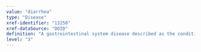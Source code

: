 ```yaml
---
value: "diarrhea"
type: "Disease"
xref-identifier: "13250"
xref-dataSource: "DOID"
definition: "A gastrointestinal system disease described as the condition of having frequent loose or liquid bowel movements. Acute diarrhea is a common cause of death in developing countries and the second most common cause of infant deaths worldwide. The loss of fluids through diarrhea can cause severe dehydration which is one cause of death in diarrhea sufferers. Along with water, sufferers also lose dangerous amounts of important salts, electrolytes, and other nutrients. There are at least four types of diarrhea: secretory diarrhea, osmotic diarrhea, motility-related diarrhea, and inflammatory diarrhea.|diarrhea is both a disease and a symptom [ms]"
level: "3"
---
```

